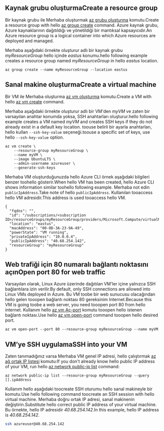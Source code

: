 ## <a name="create-a-resource-group"></a><span data-ttu-id="d9413-101">Kaynak grubu oluşturma</span><span class="sxs-lookup"><span data-stu-id="d9413-101">Create a resource group</span></span>

<span data-ttu-id="d9413-102">Bir kaynak grubu ile Merhaba oluşturmak [az grubu oluşturma](/cli/azure/group#create) komutu.</span><span class="sxs-lookup"><span data-stu-id="d9413-102">Create a resource group with hello [az group create](/cli/azure/group#create) command.</span></span> <span data-ttu-id="d9413-103">Azure kaynak grubu, Azure kaynaklarının dağıtıldığı ve yönetildiği bir mantıksal kapsayıcıdır.</span><span class="sxs-lookup"><span data-stu-id="d9413-103">An Azure resource group is a logical container into which Azure resources are deployed and managed.</span></span> 

<span data-ttu-id="d9413-104">Merhaba aşağıdaki örnekte oluşturur adlı bir kaynak grubu *myResourceGroup* hello içinde *eastus* konumu.</span><span class="sxs-lookup"><span data-stu-id="d9413-104">hello following example creates a resource group named *myResourceGroup* in hello *eastus* location.</span></span>

```azurecli-interactive 
az group create --name myResourceGroup --location eastus
```

## <a name="create-a-virtual-machine"></a><span data-ttu-id="d9413-105">Sanal makine oluşturma</span><span class="sxs-lookup"><span data-stu-id="d9413-105">Create a virtual machine</span></span>

<span data-ttu-id="d9413-106">Bir VM ile Merhaba oluşturma [az vm oluşturma](/cli/azure/vm#create) komutu.</span><span class="sxs-lookup"><span data-stu-id="d9413-106">Create a VM with hello [az vm create](/cli/azure/vm#create) command.</span></span> 

<span data-ttu-id="d9413-107">Merhaba aşağıdaki örnekte oluşturur adlı bir VM'den *myVM* ve zaten bir varsayılan anahtar konumda yoksa, SSH anahtarları oluşturur.</span><span class="sxs-lookup"><span data-stu-id="d9413-107">hello following example creates a VM named *myVM* and creates SSH keys if they do not already exist in a default key location.</span></span> <span data-ttu-id="d9413-108">toouse belirli bir ayarla anahtarları, hello kullan `--ssh-key-value` seçeneği.</span><span class="sxs-lookup"><span data-stu-id="d9413-108">toouse a specific set of keys, use hello `--ssh-key-value` option.</span></span>  

```azurecli-interactive 
az vm create \
    --resource-group myResourceGroup \
    --name myVM \
    --image UbuntuLTS \
    --admin-username azureuser \
    --generate-ssh-keys
```

<span data-ttu-id="d9413-109">Merhaba VM oluşturduğunuzda hello Azure CLI örnek aşağıdaki bilgileri benzer toohello gösterir.</span><span class="sxs-lookup"><span data-stu-id="d9413-109">When hello VM has been created, hello Azure CLI shows information similar toohello following example.</span></span> <span data-ttu-id="d9413-110">Merhaba not edin `publicIpAddress`.</span><span class="sxs-lookup"><span data-stu-id="d9413-110">Take note of hello `publicIpAddress`.</span></span> <span data-ttu-id="d9413-111">Kullanılan tooaccess hello VM adresidir.</span><span class="sxs-lookup"><span data-stu-id="d9413-111">This address is used tooaccess hello VM.</span></span>

```azurecli-interactive 
{
  "fqdns": "",
  "id": "/subscriptions/<subscription ID>/resourceGroups/myResourceGroup/providers/Microsoft.Compute/virtualMachines/myVM",
  "location": "eastus",
  "macAddress": "00-0D-3A-23-9A-49",
  "powerState": "VM running",
  "privateIpAddress": "10.0.0.4",
  "publicIpAddress": "40.68.254.142",
  "resourceGroup": "myResourceGroup"
}
```



## <a name="open-port-80-for-web-traffic"></a><span data-ttu-id="d9413-112">Web trafiği için 80 numaralı bağlantı noktasını açın</span><span class="sxs-lookup"><span data-stu-id="d9413-112">Open port 80 for web traffic</span></span> 

<span data-ttu-id="d9413-113">Varsayılan olarak, Linux Azure üzerinde dağıtılan VM'ler içine yalnızca SSH bağlantılara izin verilir.</span><span class="sxs-lookup"><span data-stu-id="d9413-113">By default, only SSH connections are allowed into Linux VMs deployed in Azure.</span></span> <span data-ttu-id="d9413-114">Bu VM toobe bir web sunucusu olacağından hello gelen tooopen bağlantı noktası 80 gereksinim Internet.</span><span class="sxs-lookup"><span data-stu-id="d9413-114">Because this VM is going toobe a web server, you need tooopen port 80 from hello internet.</span></span> <span data-ttu-id="d9413-115">Kullanım hello [az vm Aç-port](/cli/azure/vm#open-port) komutu tooopen hello istenen bağlantı noktası.</span><span class="sxs-lookup"><span data-stu-id="d9413-115">Use hello [az vm open-port](/cli/azure/vm#open-port) command tooopen hello desired port.</span></span>  
 
```azurecli-interactive 
az vm open-port --port 80 --resource-group myResourceGroup --name myVM
```
## <a name="ssh-into-your-vm"></a><span data-ttu-id="d9413-116">VM’ye SSH uygulama</span><span class="sxs-lookup"><span data-stu-id="d9413-116">SSH into your VM</span></span>


<span data-ttu-id="d9413-117">Zaten tanımadığınız varsa Merhaba VM genel IP adresi, hello çalıştırmak [az ağ ortak IP listesi](/cli/azure/network/public-ip#list) komutu:</span><span class="sxs-lookup"><span data-stu-id="d9413-117">If you don't already know hello public IP address of your VM, run hello [az network public-ip list](/cli/azure/network/public-ip#list) command:</span></span>


```azurecli-interactive
az network public-ip list --resource-group myResourceGroup --query [].ipAddress
```

<span data-ttu-id="d9413-118">Kullanım hello aşağıdaki toocreate SSH oturumu hello sanal makineyle bir komutu.</span><span class="sxs-lookup"><span data-stu-id="d9413-118">Use hello following command toocreate an SSH session with hello virtual machine.</span></span> <span data-ttu-id="d9413-119">Merhaba doğru ortak IP adresi, sanal makinenin değiştirin.</span><span class="sxs-lookup"><span data-stu-id="d9413-119">Substitute hello correct public IP address of your virtual machine.</span></span> <span data-ttu-id="d9413-120">Bu örnekte, hello IP adresidir *40.68.254.142*.</span><span class="sxs-lookup"><span data-stu-id="d9413-120">In this example, hello IP address is *40.68.254.142*.</span></span>

```bash
ssh azureuser@40.68.254.142
```

